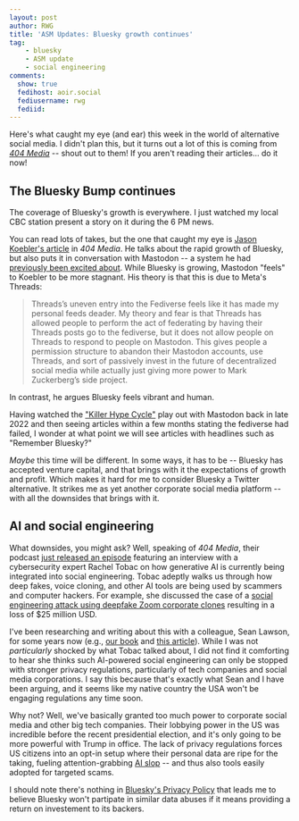 ```yaml
---
layout: post
author: RWG
title: 'ASM Updates: Bluesky growth continues'
tag:
    - bluesky
    - ASM update
    - social engineering
comments: 
  show: true
  fedihost: aoir.social
  fediusername: rwg
  fediid:
---
```

Here's what caught my eye (and ear) this week in the world of alternative social media. I didn't plan this, but it turns out a lot of this is coming from _[404 Media](https://www.404media.co)_ -- shout out to them! If you aren't reading their articles... do it now!
<!-- more -->

## The Bluesky Bump continues
The coverage of Bluesky's growth is everywhere. I just watched my local CBC station present a story on it during the 6 PM news.

You can read lots of takes, but the one that caught my eye is [Jason Koebler's article](https://www.404media.co/the-great-migration-to-bluesky-gives-me-hope-for-the-future-of-the-internet/) in _404 Media_. He talks about the rapid growth of Bluesky, but also puts it in conversation with Mastodon -- a system he had [previously been excited about](https://www.404media.co/mastodon-is-the-good-one/). While Bluesky is growing, Mastodon "feels" to Koebler to be more stagnant. His theory is that this is due to Meta's Threads:

> Threads’s uneven entry into the Fediverse feels like it has made my personal feeds deader. My theory and fear is that Threads has allowed people to perform the act of federating by having their Threads posts go to the fediverse, but it does not allow people on Threads to respond to people on Mastodon. This gives people a permission structure to abandon their Mastodon accounts, use Threads, and sort of passively invest in the future of decentralized social media while actually just giving more power to Mark Zuckerberg’s side project.

In contrast, he argues Bluesky feels vibrant and human.

Having watched the ["Killer Hype Cycle"](/2023/02/10/bumpAndSlump.html) play out with Mastodon back in late 2022 and then seeing articles within a few months stating the fediverse had failed, I wonder at what point we will see articles with headlines such as "Remember Bluesky?"

_Maybe_ this time will be different. In some ways, it has to be -- Bluesky has accepted venture capital, and that brings with it the expectations of growth and profit. Which makes it hard for me to consider Bluesky a Twitter alternative. It strikes me as yet another corporate social media platform -- with all the downsides that brings with it.

## AI and social engineering
What downsides, you might ask? Well, speaking of _404 Media_, their podcast [just released an episode](https://podcasts.apple.com/us/podcast/how-ai-is-being-used-by-hackers-and-criminals-sponsored/id1703615331?i=1000677104448) featuring an interview with a cybersecurity expert Rachel Tobac on how generative AI is currently being integrated into social engineering. Tobac adeptly walks us through how deep fakes, voice cloning, and other AI tools are being used by scammers and computer hackers. For example, she discussed the case of a [social engineering attack using deepfake Zoom corporate clones](https://www.cnn.com/2024/02/04/asia/deepfake-cfo-scam-hong-kong-intl-hnk/index.html) resulting in a loss of $25 million USD.

I've been researching and writing about this with a colleague, Sean Lawson, for some years now (e.g., [our book](https://mitpress.mit.edu/9780262543453/social-engineering/) and [this article](https://theconversation.com/chatbots-can-be-used-to-create-manipulative-content-understanding-how-this-works-can-help-address-it-207187)). While I was not _particularly_ shocked by what Tobac talked about, I did not find it comforting to hear she thinks such AI-powered social engineering can only be stopped with stronger privacy regulations, particularly of tech companies and social media corporations. I say this because that's exactly what Sean and I have been arguing, and it seems like my native country the USA won't be engaging regulations any time soon.

Why not? Well, we've basically granted too much power to corporate social media and other big tech companies. Their lobbying power in the US was incredible before the recent presidential election, and it's only going to be more powerful with Trump in office. The lack of privacy regulations forces US citizens into an opt-in setup where their personal data are ripe for the taking, fueling attention-grabbing [AI slop](https://www.404media.co/zuckerberg-the-ai-slop-will-continue-until-morale-improves/) -- and thus also tools easily adopted for targeted scams.

I should note there's nothing in [Bluesky's Privacy Policy](https://bsky.social/about/support/privacy-policy) that leads me to believe Bluesky won't partipate in similar data abuses if it means providing a return on investement to its backers.





